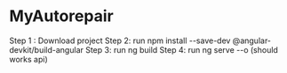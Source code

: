 # MyAutorepair
Step 1 : Download project
Step 2: run npm install --save-dev @angular-devkit/build-angular
Step 3: run ng build
Step 4: run ng serve --o (should  works api)